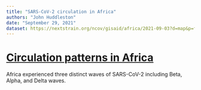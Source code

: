 ```yaml
---
title: "SARS-CoV-2 circulation in Africa"
authors: "John Huddleston"
date: "September 29, 2021"
dataset: https://nextstrain.org/ncov/gisaid/africa/2021-09-03?d=map&p=full
---
```


# [Circulation patterns in Africa](https://nextstrain.org/ncov/gisaid/africa/2021-09-03?d=tree,map,frequencies&f_region=Africa&p=grid)

Africa experienced three distinct waves of SARS-CoV-2 including Beta, Alpha, and Delta waves.
